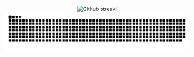 <!-- [![Martellato's GitHub stats-Dark](https://github-readme-stats.vercel.app/api?username=martellato&hide=stars,issues&count_private=true&show_icons=true&theme=dark#gh-dark-mode-only&include_all_commits=true)](https://github.com/anuraghazra/github-readme-stats#gh-dark-mode-only)
[![Martellato's GitHub stats-Light](https://github-readme-stats.vercel.app/api?username=martellato&hide=stars,issues&count_private=true&show_icons=true&include_all_commits=true&theme=default#gh-light-mode-only)](https://github.com/anuraghazra/github-readme-stats#gh-light-mode-only) -->

<p align="center">
  <picture>
<!--     <source media="(prefers-color-scheme: dark)" srcset="https://github-readme-streak-stats.herokuapp.com/?user=martellato&theme=github-dark">
    <img alt="Github streak!" src="https://github-readme-streak-stats.herokuapp.com/?user=martellato&theme=github-light"> -->
    <source media="(prefers-color-scheme: dark)" srcset="https://streak-stats.demolab.com/?user=martellato&theme=dark">
    <img alt="Github streak!" src="https://streak-stats.demolab.com/?user=martellato&theme=default">
  </picture>
  <picture>
    <source media="(prefers-color-scheme: dark)" srcset="https://github.com/martellato/martellato/blob/output/github-contribution-grid-snake-halloween-dark.svg">
    <img alt="Github streak!" src="https://github.com/martellato/martellato/blob/output/github-contribution-grid-snake-halloween.svg">
  </picture>
</p>

<!-- ![Snake animation](https://github.com/martellato/martellato/blob/output/github-contribution-snake.svg) -->

<!-- ![GitHub Snake Light](https://github.com/martellato/martellato/blob/output/github-contribution-grid-snake.svg#gh-light-mode-only)
![GitHub Snake Dark](https://github.com/martellato/martellato/blob/output/github-contribution-grid-snake-dark.svg?palette=github-dark#gh-dark-mode-only) -->

<!--
**martellato/martellato** is a ✨ _special_ ✨ repository because its `README.md` (this file) appears on your GitHub profile.

Here are some ideas to get you started:

- 🔭 I’m currently working on ...
- 🌱 I’m currently learning ...
- 👯 I’m looking to collaborate on ...
- 🤔 I’m looking for help with ...
- 💬 Ask me about ...
- 📫 How to reach me: ...
- 😄 Pronouns: ...
- ⚡ Fun fact: ...
-->

